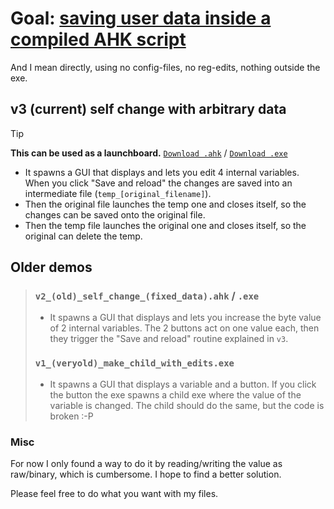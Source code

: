 # Goal: [saving user data inside a compiled AHK script](https://www.reddit.com/r/AutoHotkey/comments/1d5sahq/save_user_data_inside_compiled_exe_is_it_possible/?utm_source=share&utm_medium=web3x&utm_name=web3xcss&utm_term=1&utm_content=share_button)
And I mean directly, using no config-files, no reg-edits, nothing outside the exe.

## v3 (current) self change with arbitrary data
> [!TIP]
> **This can be used as a launchboard.** [`Download .ahk`](https://github.com/DavidBevi/compiled-ahk-with-internal-userdata-storage/blob/main/v3_(current)_self_change_(arbitrary_data).ahk) / [`Download .exe`](https://github.com/DavidBevi/compiled-ahk-with-internal-userdata-storage/blob/main/v3_(current)_self_change_(arbitrary_data).exe)

- It spawns a GUI that displays and lets you edit 4 internal variables. When you click "Save and reload" the changes are saved into an intermediate file (`temp_[original_filename]`).
- Then the original file launches the temp one and closes itself, so the changes can be saved onto the original file.
- Then the temp file launches the original one and closes itself, so the original can delete the temp.

## Older demos
> ### `v2_(old)_self_change_(fixed_data).ahk` / `.exe`
> - It spawns a GUI that displays and lets you increase the byte value of 2 internal variables. The 2 buttons act on one value each, then they trigger the "Save and reload" routine explained in `v3`.
> 
> ### `v1_(veryold)_make_child_with_edits.exe`
> - It spawns a GUI that displays a variable and a button. If you click the button the exe spawns a child exe where the value of the variable is changed. The child should do the same, but the code is broken :-P

### Misc
For now I only found a way to do it by reading/writing the value as raw/binary, which is cumbersome. I hope to find a better solution.

Please feel free to do what you want with my files.
